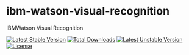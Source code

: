 # ibm-watson-visual-recognition
IBMWatson Visual Recognition

[![Latest Stable Version](https://poser.pugx.org/weburnit/ibm-visual-recognition/v/stable)](https://packagist.org/packages/weburnit/ibm-visual-recognition) 
[![Total Downloads](https://poser.pugx.org/weburnit/ibm-visual-recognition/downloads)](https://packagist.org/packages/weburnit/ibm-visual-recognition) 
[![Latest Unstable Version](https://poser.pugx.org/weburnit/ibm-visual-recognition/v/unstable)](https://packagist.org/packages/weburnit/ibm-visual-recognition) 
[![License](https://poser.pugx.org/weburnit/ibm-visual-recognition/license)](https://packagist.org/packages/weburnit/ibm-visual-recognition)
